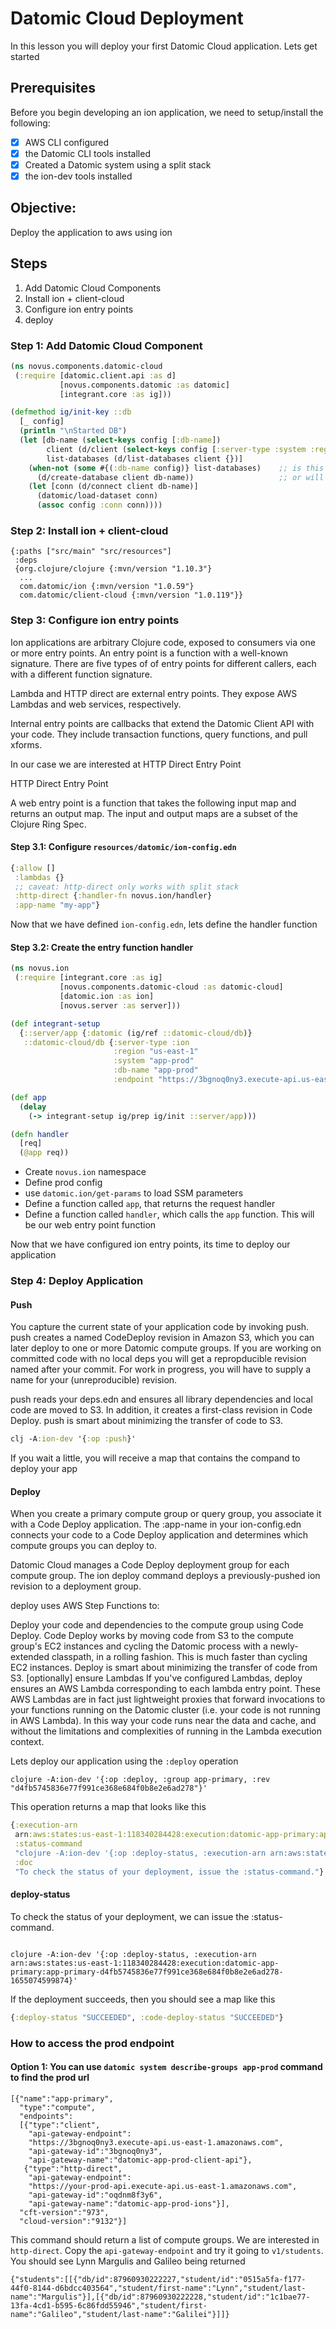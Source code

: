 # Datomic Cloud Deployment

In this lesson you will deploy your first Datomic Cloud application. Lets get started

## Prerequisites

Before you begin developing an ion application, we need to setup/install the following:

- [x] AWS CLI configured
- [x] the Datomic CLI tools installed
- [x] Created a Datomic system using a split stack
- [x] the ion-dev tools installed

## Objective:

Deploy the application to aws using ion


## Steps

1. Add Datomic Cloud Components
2. Install ion + client-cloud
3. Configure ion entry points
4. deploy


### Step 1: Add Datomic Cloud Component


```clj
(ns novus.components.datomic-cloud
 (:require [datomic.client.api :as d]
           [novus.components.datomic :as datomic]
           [integrant.core :as ig]))

(defmethod ig/init-key ::db
  [_ config]
  (println "\nStarted DB")
  (let [db-name (select-keys config [:db-name])
        client (d/client (select-keys config [:server-type :system :region :endpoint]))
        list-databases (d/list-databases client {})]
    (when-not (some #{(:db-name config)} list-databases)    ;; is this required?
      (d/create-database client db-name))                   ;; or will calling create-db with the same name just return true?
    (let [conn (d/connect client db-name)]
      (datomic/load-dataset conn)
      (assoc config :conn conn))))


```

### Step 2: Install ion + client-cloud

```
{:paths ["src/main" "src/resources"]
 :deps
 {org.clojure/clojure {:mvn/version "1.10.3"}
  ...
  com.datomic/ion {:mvn/version "1.0.59"}
  com.datomic/client-cloud {:mvn/version "1.0.119"}}
```


### Step 3: Configure ion entry points

Ion applications are arbitrary Clojure code, exposed to consumers via one or more entry points. An entry point is a function with a well-known signature. There are five types of of entry points for different callers, each with a different function signature.

Lambda and HTTP direct are external entry points. They expose AWS Lambdas and web services, respectively.

Internal entry points are callbacks that extend the Datomic Client API with your code. They include transaction functions, query functions, and pull xforms.

In our case we are interested at HTTP Direct Entry Point

HTTP Direct Entry Point

A web entry point is a function that takes the following input map and returns an output map. The input and output maps are a subset of the Clojure Ring Spec.


#### Step 3.1: Configure `resources/datomic/ion-config.edn`

```clj
{:allow []
 :lambdas {}
 ;; caveat: http-direct only works with split stack
 :http-direct {:handler-fn novus.ion/handler}
 :app-name "my-app"}


```

Now that we have defined `ion-config.edn`, lets define the handler function

#### Step 3.2: Create the entry function handler


```clj
(ns novus.ion
 (:require [integrant.core :as ig]
           [novus.components.datomic-cloud :as datomic-cloud]
           [datomic.ion :as ion]
           [novus.server :as server]))

(def integrant-setup
  {::server/app {:datomic (ig/ref ::datomic-cloud/db)}
   ::datomic-cloud/db {:server-type :ion
                       :region "us-east-1"
                       :system "app-prod"
                       :db-name "app-prod"
                       :endpoint "https://3bgnoq0ny3.execute-api.us-east-1.amazonaws.com"}})

(def app
  (delay
    (-> integrant-setup ig/prep ig/init ::server/app)))

(defn handler
  [req]
  (@app req))

```

- Create `novus.ion` namespace
- Define prod config
- use `datomic.ion/get-params` to load SSM parameters
- Define a function called `app`, that returns the request handler
- Define a function called `handler`, which calls the `app` function. This will be our web entry point function


Now that we have configured ion entry points, its time to deploy our application

### Step 4: Deploy Application

#### Push

You capture the current state of your application code by invoking push. push creates a named CodeDeploy revision in Amazon S3, which you can later deploy to one or more Datomic compute groups. If you are working on committed code with no local deps you will get a repropducible revision named after your commit. For work in progress, you will have to supply a name for your (unreproducible) revision.

push reads your deps.edn and ensures all library dependencies and local code are moved to S3. In addition, it creates a first-class revision in Code Deploy. push is smart about minimizing the transfer of code to S3.

```clj
clj -A:ion-dev '{:op :push}'
```

If you wait a little, you will receive a map that contains the compand to deploy your app

#### Deploy

When you create a primary compute group or query group, you associate it with a Code Deploy application. The :app-name in your ion-config.edn connects your code to a Code Deploy application and determines which compute groups you can deploy to.

Datomic Cloud manages a Code Deploy deployment group for each compute group. The ion deploy command deploys a previously-pushed ion revision to a deployment group.

deploy uses AWS Step Functions to:

Deploy your code and dependencies to the compute group using Code Deploy. Code Deploy works by moving code from S3 to the compute group's EC2 instances and cycling the Datomic process with a newly-extended classpath, in a rolling fashion. This is much faster than cycling EC2 instances. Deploy is smart about minimizing the transfer of code from S3.
[optionally] ensure Lambdas If you've configured Lambdas, deploy ensures an AWS Lambda corresponding to each lambda entry point. These AWS Lambdas are in fact just lightweight proxies that forward invocations to your functions running on the Datomic cluster (i.e. your code is not running in AWS Lambda). In this way your code runs near the data and cache, and without the limitations and complexities of running in the Lambda execution context.

Lets deploy our application using the `:deploy` operation

```
clojure -A:ion-dev '{:op :deploy, :group app-primary, :rev "d4fb5745836e77f991ce368e684f0b8e2e6ad278"}'
```

This operation returns a map that looks like this

```clj
{:execution-arn
 arn:aws:states:us-east-1:118340284428:execution:datomic-app-primary:app-primary-d4fb5745836e77f991ce368e684f0b8e2e6ad278-1655074599874,
 :status-command
 "clojure -A:ion-dev '{:op :deploy-status, :execution-arn arn:aws:states:us-east-1:118340284428:execution:datomic-app-primary:app-primary-d4fb5745836e77f991ce368e684f0b8e2e6ad278-1655074599874}'",
 :doc
 "To check the status of your deployment, issue the :status-command."}
```

#### deploy-status

To check the status of your deployment, we can issue the :status-command.

```

clojure -A:ion-dev '{:op :deploy-status, :execution-arn arn:aws:states:us-east-1:118340284428:execution:datomic-app-primary:app-primary-d4fb5745836e77f991ce368e684f0b8e2e6ad278-1655074599874}'

```

If the deployment succeeds, then you should see a map like this

```clj
{:deploy-status "SUCCEEDED", :code-deploy-status "SUCCEEDED"}
```

### How to access the prod endpoint

#### Option 1: You can use `datomic system describe-groups app-prod` command to find the prod url


```
[{"name":"app-primary",
  "type":"compute",
  "endpoints":
  [{"type":"client",
    "api-gateway-endpoint":
    "https://3bgnoq0ny3.execute-api.us-east-1.amazonaws.com",
    "api-gateway-id":"3bgnoq0ny3",
    "api-gateway-name":"datomic-app-prod-client-api"},
   {"type":"http-direct",
    "api-gateway-endpoint":
    "https://your-prod-api.execute-api.us-east-1.amazonaws.com",
    "api-gateway-id":"oqdnm8f3y6",
    "api-gateway-name":"datomic-app-prod-ions"}],
  "cft-version":"973",
  "cloud-version":"9132"}]
```

This command should return a list of compute groups. We are interested in `http-direct`. Copy the `api-gateway-endpoint`
and try it going to `v1/students`. You should see Lynn Margulis and Galileo being returned

```
{"students":[[{"db/id":87960930222227,"student/id":"0515a5fa-f177-44f0-8144-d6bdcc403564","student/first-name":"Lynn","student/last-name":"Margulis"}],[{"db/id":87960930222228,"student/id":"1c1bae77-13fa-4cd1-b595-6c86fdd55946","student/first-name":"Galileo","student/last-name":"Galilei"}]]}

```
